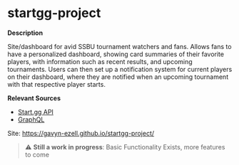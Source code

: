 # startgg-project

**Description**

Site/dashboard for avid SSBU tournament watchers and fans.
Allows fans to have a personalized dashboard, showing card summaries of their favorite players, with information
such as recent results, and upcoming tournaments. Users can then set up a notification system for current players on their dashboard, where they are notified when an upcoming tournament with that respective player starts. 

**Relevant Sources**
- [Start.gg API](https://developer.start.gg/docs/intro/)
- [GraphQL](https://graphql.org/)
  
 Site: https://gavyn-ezell.github.io/startgg-project/

> :warning: **Still a work in progress**: Basic Functionality Exists, more features to come
